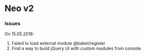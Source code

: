 # Neo v2

### Issues
On 15.05.2018:
1. Failed to load external module @babel/register
2. Find a way to build jQuery UI with custom modules from console
